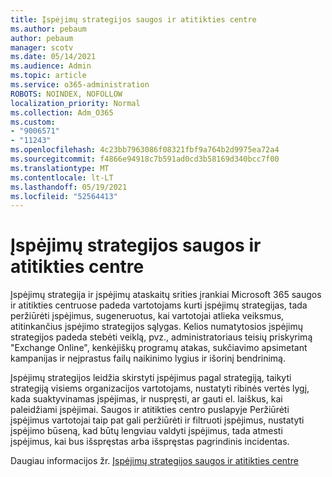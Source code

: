 ```yaml
---
title: Įspėjimų strategijos saugos ir atitikties centre
ms.author: pebaum
author: pebaum
manager: scotv
ms.date: 05/14/2021
ms.audience: Admin
ms.topic: article
ms.service: o365-administration
ROBOTS: NOINDEX, NOFOLLOW
localization_priority: Normal
ms.collection: Adm_O365
ms.custom:
- "9006571"
- "11243"
ms.openlocfilehash: 4c23bb7963086f08321fbf9a764b2d9975ea72a4
ms.sourcegitcommit: f4866e94918c7b591ad0cd3b58169d340bcc7f00
ms.translationtype: MT
ms.contentlocale: lt-LT
ms.lasthandoff: 05/19/2021
ms.locfileid: "52564413"
---
```

# <a name="alert-policies-in-the-security-and-compliance-center"></a>Įspėjimų strategijos saugos ir atitikties centre

Įspėjimų strategija ir įspėjimų ataskaitų srities įrankiai Microsoft 365 saugos ir atitikties centruose padeda vartotojams kurti įspėjimų strategijas, tada peržiūrėti įspėjimus, sugeneruotus, kai vartotojai atlieka veiksmus, atitinkančius įspėjimo strategijos sąlygas. Kelios numatytosios įspėjimų strategijos padeda stebėti veiklą, pvz., administratoriaus teisių priskyrimą "Exchange Online", kenkėjiškų programų atakas, sukčiavimo apsimetant kampanijas ir neįprastus failų naikinimo lygius ir išorinį bendrinimą.

Įspėjimų strategijos leidžia skirstyti įspėjimus pagal strategiją, taikyti strategiją visiems organizacijos vartotojams, nustatyti ribinės vertės lygį, kada suaktyvinamas įspėjimas, ir nuspręsti, ar gauti el. laiškus, kai paleidžiami įspėjimai. Saugos ir atitikties centro puslapyje Peržiūrėti įspėjimus vartotojai taip pat gali peržiūrėti ir filtruoti įspėjimus, nustatyti įspėjimo būseną, kad būtų lengviau valdyti įspėjimus, tada atmesti įspėjimus, kai bus išspręstas arba išspręstas pagrindinis incidentas.

Daugiau informacijos žr. [Įspėjimų strategijos saugos ir atitikties centre](/microsoft-365/compliance/alert-policies)